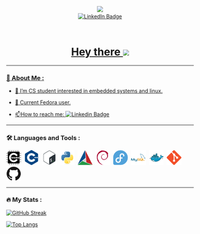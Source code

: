 <div id="header" align="center">
  <img src="https://media.tenor.com/GfSX-u7VGM4AAAAC/coding.gif" width="100"/>
</div>
<div id="badges" align="center">
  <a href="https://www.linkedin.com/in/jakub-praszkowski-b5355626a/">
    <img src="https://img.shields.io/badge/LinkedIn-blue?style=for-the-badge&logo=linkedin&logoColor=white" alt="LinkedIn Badge"/> <p>
    <img src="https://komarev.com/ghpvc/?username=jakubpraszkowski&style=flat-square&color=blue" alt=""/>
    <h1>
  Hey there
  <img src="https://media.giphy.com/media/hvRJCLFzcasrR4ia7z/giphy.gif" width="30px"/>
</h1>
</div>
  
  ---

### :mag_right: About Me :
  
- :telescope: I’m CS student interested in embedded systems and linux.

- :seedling: Current Fedora user.

- :mailbox:How to reach me: [![Linkedin Badge](https://img.shields.io/badge/-kakbar-blue?style=flat&logo=Linkedin&logoColor=white)](https://www.linkedin.com/in/jakub-praszkowski-b5355626a/)
  
 ---
  
  ### :hammer_and_wrench: Languages and Tools :
  <div>
  <img src="https://github.com/devicons/devicon/blob/master/icons/embeddedc/embeddedc-original-wordmark.svg"  title="Embedded C" alt="Embedded C" width="40" height="40"/>&nbsp;
      <img src="https://github.com/devicons/devicon/blob/master/icons/cplusplus/cplusplus-plain.svg" title="C++" alt="C++" width="40" height="40"/>&nbsp;
  <img src="https://github.com/devicons/devicon/blob/master/icons/bash/bash-original.svg" title="Bash" alt="Bash" width="40" height="40"/>&nbsp;
      <img src="https://github.com/devicons/devicon/blob/master/icons/python/python-original.svg" title="Python"  alt="Python" width="40" height="40"/>&nbsp;
  <img src="https://github.com/devicons/devicon/blob/master/icons/cmake/cmake-original.svg" title="Cmake" alt="Cmake" width="40" height="40"/>&nbsp;
  <img src="https://github.com/devicons/devicon/blob/master/icons/debian/debian-original.svg" title="Debian" alt="Debian" width="40" height="40"/>&nbsp;
      <img src="https://github.com/devicons/devicon/blob/master/icons/fedora/fedora-plain.svg" title="Fedora" alt="Fedora" width="40" height="40"/>&nbsp;
  <img src="https://github.com/devicons/devicon/blob/master/icons/mysql/mysql-original-wordmark.svg" title="MySQL"  alt="MySQL" width="40" height="40"/>&nbsp;
  <img src="https://github.com/devicons/devicon/blob/master/icons/docker/docker-original.svg" title="Docker" alt="Docker" width="40" height="40"/>&nbsp;
  <img src="https://github.com/devicons/devicon/blob/master/icons/git/git-original.svg" title="Git" alt="Git" width="40" height="40"/>&nbsp;
  <img src="https://github.com/devicons/devicon/blob/master/icons/github/github-original.svg" title="Github" alt="Github" width="40" height="40"/>&nbsp;
</div>
  
 ---

### :fire: My Stats :
  [![GitHub Streak](http://github-readme-streak-stats.herokuapp.com?user=jakubpraszkowski&theme=dark&background=000000)](https://git.io/streak-stats)
  
  [![Top Langs](https://github-readme-stats.vercel.app/api/top-langs/?username=jakubpraszkowski)](https://github.com/anuraghazra/github-readme-stats)
